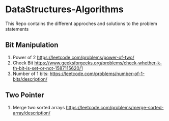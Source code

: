 # DataStructures-Algorithms
This Repo contains the different approches and solutions to the problem statements 


## Bit Manipulation
1. Power of 2 https://leetcode.com/problems/power-of-two/
2. Check Bit https://www.geeksforgeeks.org/problems/check-whether-k-th-bit-is-set-or-not-1587115620/1 
3. Number of 1 bits: https://leetcode.com/problems/number-of-1-bits/description/

## Two Pointer
1. Merge two sorted arrays https://leetcode.com/problems/merge-sorted-array/description/
